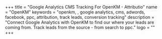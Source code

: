 +++
title = "Google Analytics CMS Tracking For OpenKM - Attributio"
name = "OpenKM"
keywords = "openkm, , google analytics, cms, adwords, facebook, ppc, attribution, track leads, conversion tracking"
description = "Connect Google Analytics with OpenKM to find our where your leads are coming from. Track leads from the source - from search to ppc."
logo = ""
+++

